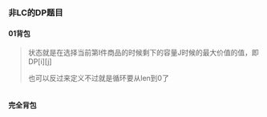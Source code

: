 ### 非LC的DP题目

#### 01背包

> 状态就是在选择当前第I件商品的时候剩下的容量J时候的最大价值的值，即DP\[i]\[j]
>
> 也可以反过来定义不过就是循环要从len到0了

```java

```

#### 完全背包

> 

